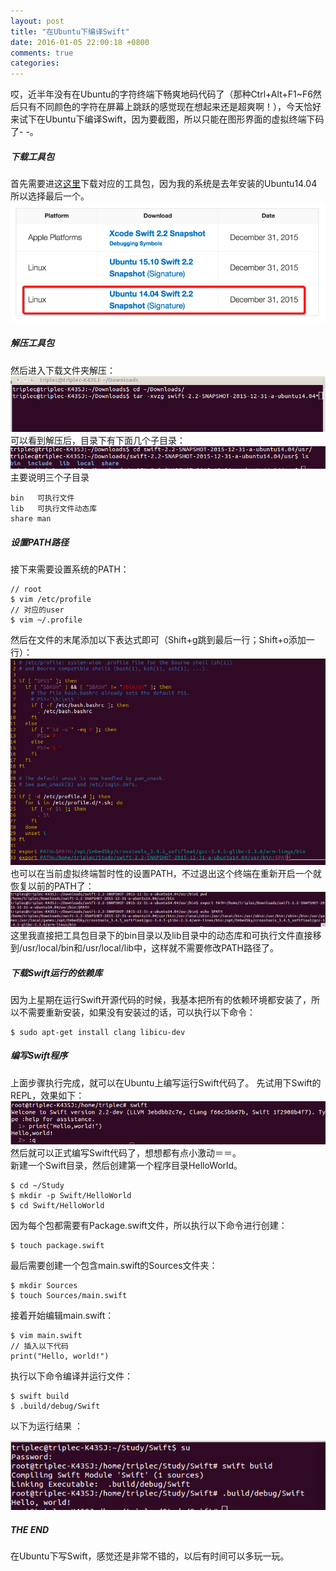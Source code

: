 ```yaml
---
layout: post
title: "在Ubuntu下编译Swift"
date: 2016-01-05 22:00:18 +0800
comments: true
categories: 
---
```

哎，近半年没有在Ubuntu的字符终端下畅爽地码代码了（那种Ctrl+Alt+F1~F6然后只有不同颜色的字符在屏幕上跳跃的感觉现在想起来还是超爽啊！），今天恰好来试下在Ubuntu下编译Swift，因为要截图，所以只能在图形界面的虚拟终端下码了- -。

##### 下载工具包
首先需要进这[这里](https://swift.org/download/)下载对应的工具包，因为我的系统是去年安装的Ubuntu14.04所以选择最后一个。<br>
![](/images/Snip20160105_8.png)<br>

##### 解压工具包
然后进入下载文件夹解压：<br>
![](/images/Snip20160105_9.png)<br>
可以看到解压后，目录下有下面几个子目录：<br>
![](/images/Snip20160105_10.png)<br>
主要说明三个子目录
```
bin   可执行文件
lib   可执行文件动态库
share man
```
<!--More-->

##### 设置PATH路径
接下来需要设置系统的PATH：<br>

```
// root
$ vim /etc/profile
// 对应的user
$ vim ~/.profile
```
然后在文件的末尾添加以下表达式即可（Shift+g跳到最后一行；Shift+o添加一行）：<br>
![](/images/Snip20160105_12.png)<br>
也可以在当前虚拟终端暂时性的设置PATH，不过退出这个终端在重新开启一个就恢复以前的PATH了：<br>
![](/images/Snip20160105_11.png)<br>
这里我直接把工具包目录下的bin目录以及lib目录中的动态库和可执行文件直接移到/usr/local/bin和/usr/local/lib中，这样就不需要修改PATH路径了。

##### 下载Swift运行的依赖库
因为上星期在运行Swift开源代码的时候，我基本把所有的依赖环境都安装了，所以不需要重新安装，如果没有安装过的话，可以执行以下命令：

```
$ sudo apt-get install clang libicu-dev
```

##### 编写Swift程序
上面步骤执行完成，就可以在Ubuntu上编写运行Swift代码了。
先试用下Swift的REPL，效果如下：<br>
![](/images/Snip20160105_15.png)<br>
然后就可以正式编写Swift代码了，想想都有点小激动＝＝。<br>
新建一个Swift目录，然后创建第一个程序目录HelloWorld。<br>

```
$ cd ~/Study
$ mkdir -p Swift/HelloWorld
$ cd Swift/HelloWorld
```
因为每个包都需要有Package.swift文件，所以执行以下命令进行创建：

```
$ touch package.swift
```
最后需要创建一个包含main.swift的Sources文件夹：

```
$ mkdir Sources
$ touch Sources/main.swift
```
接着开始编辑main.swift：

```
$ vim main.swift
// 插入以下代码
print("Hello, world!")
```
执行以下命令编译并运行文件：

```
$ swift build
$ .build/debug/Swift
```
以下为运行结果 ：

![](/images/Snip20160105_14.png)<br>  

##### THE END
在Ubuntu下写Swift，感觉还是非常不错的，以后有时间可以多玩一玩。